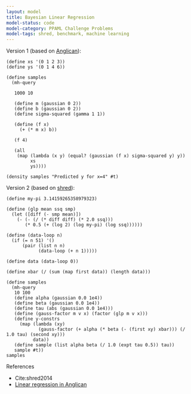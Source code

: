 ```yaml
---
layout: model
title: Bayesian Linear Regression
model-status: code
model-category: PPAML Challenge Problems
model-tags: shred, benchmark, machine learning
---
```


Version 1 (based on [Anglican](http://www.robots.ox.ac.uk/~fwood/anglican/examples/linear_regression/)):

    (define xs '(0 1 2 3))
    (define ys '(0 1 4 6))
    
    (define samples
      (mh-query
    
       1000 10
    
       (define m (gaussian 0 2))
       (define b (gaussian 0 2))
       (define sigma-squared (gamma 1 1))
    
       (define (f x)
         (+ (* m x) b))
    
       (f 4)
    
       (all
        (map (lambda (x y) (equal? (gaussian (f x) sigma-squared y) y))
             xs
             ys))))
    
    (density samples "Predicted y for x=4" #t)

Version 2 (based on [shred](http://lfy.github.io/shred.pdf)):

    (define my-pi 3.14159265358979323)
    
    (define (glp mean ssq smp)
      (let ([diff (- smp mean)])
        (- (- (/ (* diff diff) (* 2.0 ssq)))
           (* 0.5 (+ (log 2) (log my-pi) (log ssq))))))
    
    (define (data-loop n)
      (if (= n 51) '()
          (pair (list n n)
                (data-loop (+ n 1)))))
    
    (define data (data-loop 0))
    
    (define xbar (/ (sum (map first data)) (length data)))
    
    (define samples
      (mh-query 
       10 100
       (define alpha (gaussian 0.0 1e4))
       (define beta (gaussian 0.0 1e4))
       (define tau (abs (gaussian 0.0 1e4)))
       (define (gauss-factor m v x) (factor (glp m v x)))
       (define y-constrs 
         (map (lambda (xy) 
                (gauss-factor (+ alpha (* beta (- (first xy) xbar))) (/ 1.0 tau) (second xy)))
              data))
       (define sample (list alpha beta (/ 1.0 (expt tau 0.5)) tau))
       sample #t))
    samples

References 

- Cite:shred2014
- [Linear regression in Anglican](http://www.robots.ox.ac.uk/~fwood/anglican/examples/linear_regression/)
